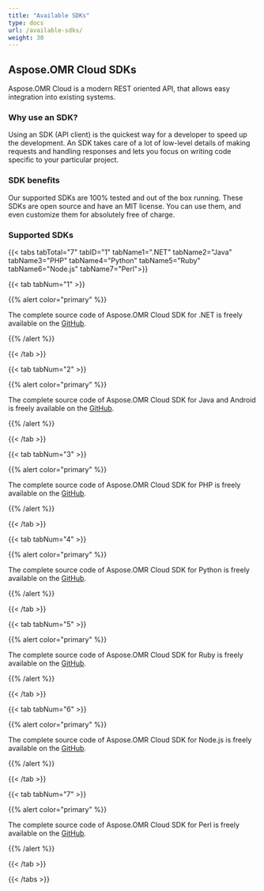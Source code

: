 ```yaml
---
title: "Available SDKs"
type: docs
url: /available-sdks/
weight: 30
---
```

## **Aspose.OMR Cloud SDKs**
Aspose.OMR Cloud is a modern REST oriented API, that allows easy integration into existing systems.
### **Why use an SDK?**
Using an SDK (API client) is the quickest way for a developer to speed up the development. An SDK takes care of a lot of low-level details of making requests and handling responses and lets you focus on writing code specific to your particular project.
### **SDK benefits**
Our supported SDKs are 100% tested and out of the box running. These SDKs are open source and have an MIT license. You can use them, and even customize them for absolutely free of charge.
### **Supported SDKs**
{{< tabs tabTotal="7" tabID="1" tabName1=".NET" tabName2="Java" tabName3="PHP" tabName4="Python" tabName5="Ruby" tabName6="Node.js" tabName7="Perl">}}

{{< tab tabNum="1" >}}

{{% alert color="primary" %}} 

The complete source code of Aspose.OMR Cloud SDK for .NET is freely available on the [GitHub](https://github.com/aspose-omr-cloud/aspose-omr-cloud-dotnet).

{{% /alert %}} 

{{< /tab >}}

{{< tab tabNum="2" >}}

{{% alert color="primary" %}} 

The complete source code of Aspose.OMR Cloud SDK for Java and Android is freely available on the [GitHub](https://github.com/aspose-omr-cloud/aspose-omr-cloud-java).

{{% /alert %}} 

{{< /tab >}}

{{< tab tabNum="3" >}}

{{% alert color="primary" %}} 

The complete source code of Aspose.OMR Cloud SDK for PHP is freely available on the [GitHub](https://github.com/aspose-omr-cloud/aspose-omr-cloud-php).

{{% /alert %}} 

{{< /tab >}}

{{< tab tabNum="4" >}}

{{% alert color="primary" %}} 

The complete source code of Aspose.OMR Cloud SDK for Python is freely available on the [GitHub](https://github.com/aspose-omr-cloud/aspose-omr-cloud-python).

{{% /alert %}} 

{{< /tab >}}

{{< tab tabNum="5" >}}

{{% alert color="primary" %}} 

The complete source code of Aspose.OMR Cloud SDK for Ruby is freely available on the [GitHub](https://github.com/aspose-omr-cloud/aspose-omr-cloud-ruby).

{{% /alert %}} 

{{< /tab >}}

{{< tab tabNum="6" >}}

{{% alert color="primary" %}} 

The complete source code of Aspose.OMR Cloud SDK for Node.js is freely available on the [GitHub](https://github.com/aspose-omr-cloud/aspose-omr-cloud-nodejs).

{{% /alert %}} 

{{< /tab >}}

{{< tab tabNum="7" >}}

{{% alert color="primary" %}} 

The complete source code of Aspose.OMR Cloud SDK for Perl is freely available on the [GitHub](https://github.com/aspose-omr-cloud/aspose-omr-cloud-perl).

{{% /alert %}} 

{{< /tab >}}


{{< /tabs >}}
